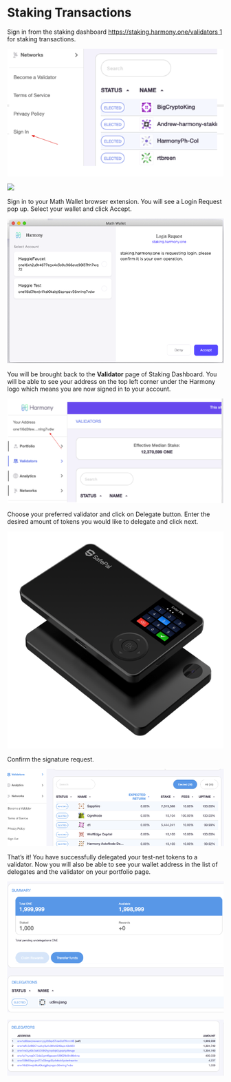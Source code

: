 # Staking Transactions

Sign in from the staking dashboard [https://staking.harmony.one/validators 1](https://staking.harmony.one/validators) for staking transactions. 

![](../../.gitbook/assets/image%20%28149%29.png)

![](https://aws1.discourse-cdn.com/standard11/uploads/harmony1/original/1X/1741e6cfd8e92141bee6c67fdab05954281bc98c.png)

Sign in to your Math Wallet browser extension. You will see a Login Request pop up. Select your wallet and click Accept.

![](../../.gitbook/assets/image%20%28107%29.png)

You will be brought back to the **Validator** page of Staking Dashboard. You will be able to see your address on the top left corner under the Harmony logo which means you are now signed in to your account.

![](../../.gitbook/assets/image%20%2845%29.png)

Choose your preferred validator and click on Delegate button. Enter the desired amount of tokens you would like to delegate and click next.  

![](../../.gitbook/assets/image%20%2827%29.png)

Confirm the signature request.

![](../../.gitbook/assets/image%20%2854%29.png)

That’s it! You have successfully delegated your test-net tokens to a validator. Now you will also be able to see your wallet address in the list of delegates and the validator on your portfolio page.

![](../../.gitbook/assets/image%20%28114%29.png)

![](../../.gitbook/assets/image%20%289%29.png)

